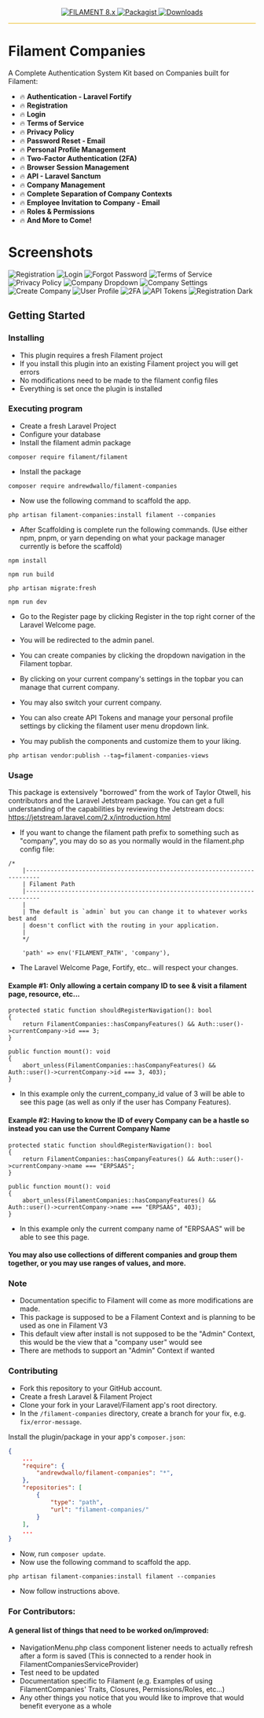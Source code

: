 <p align="center">
    <a href="https://filamentadmin.com/docs/2.x/admin/installation">
        <img alt="FILAMENT 8.x" src="https://img.shields.io/badge/FILAMENT-2.x-EBB304?style=for-the-badge">
    </a>
    <a href="https://packagist.org/packages/andrewdwallo/filament-companies">
        <img alt="Packagist" src="https://img.shields.io/packagist/v/andrewdwallo/filament-companies.svg?style=for-the-badge&logo=packagist">
    </a>
    <a href="https://packagist.org/packages/andrewdwallo/filament-companies">
        <img alt="Downloads" src="https://img.shields.io/packagist/dt/andrewdwallo/filament-companies?color=red&style=for-the-badge" >
    </a>
</p>

<hr style="background-color: #ebb304">

# Filament Companies

A Complete Authentication System Kit based on Companies built for Filament:
- :fire: **Authentication - Laravel Fortify** 
- :fire: **Registration** 
- :fire: **Login** 
- :fire: **Terms of Service**
- :fire: **Privacy Policy**
- :fire: **Password Reset - Email**
- :fire: **Personal Profile Management**
- :fire: **Two-Factor Authentication (2FA)**
- :fire: **Browser Session Management**
- :fire: **API - Laravel Sanctum**
- :fire: **Company Management**
- :fire: **Complete Separation of Company Contexts**
- :fire: **Employee Invitation to Company - Email**
- :fire: **Roles & Permissions**
- :fire: **And More to Come!**

# Screenshots
![Registration](https://user-images.githubusercontent.com/104294090/210308649-6b5ad244-4d8a-4359-adbe-dbcbd131ab19.png)
![Login](https://user-images.githubusercontent.com/104294090/210308646-411bbbd1-cc8a-434b-8545-567e784c107b.png)
![Forgot Password](https://user-images.githubusercontent.com/104294090/210308645-ad800d02-7259-4a24-aee4-978b36614428.png)
![Terms of Service](https://user-images.githubusercontent.com/104294090/210308650-fe2e39a8-b77d-4e02-b106-5b8f855a7a5f.png)
![Privacy Policy](https://user-images.githubusercontent.com/104294090/210308648-9d3b3876-c59b-47be-9fd3-666f8496d279.png)
![Company Dropdown](https://user-images.githubusercontent.com/104294090/211498279-ab142a63-3915-4fc7-971d-70cc7b2e3237.png)
![Company Settings](https://user-images.githubusercontent.com/104294090/211498297-10b17ede-e0b1-4fa5-a471-10c8af8b3e7a.png)
![Create Company](https://user-images.githubusercontent.com/104294090/211498285-a663b1ea-cb7a-4316-bc0d-cfca7ba07616.png)
![User Profile](https://user-images.githubusercontent.com/104294090/211498287-a0c36890-88a7-4ee2-9ee9-cd2580bb82fb.png)
![2FA](https://user-images.githubusercontent.com/104294090/211498291-1085449c-f3e6-4896-bf0a-ed9f39a8e0b0.png)
![API Tokens](https://user-images.githubusercontent.com/104294090/211498294-88cdd753-f690-41c4-a48a-3fed9ae58dd3.png)
![Registration Dark](https://user-images.githubusercontent.com/104294090/210339884-62da2a4c-97cd-4711-b2f3-5e04a72c4a68.png)



## Getting Started

### Installing

* This plugin requires a fresh Filament project
* If you install this plugin into an existing Filament project you will get errors
* No modifications need to be made to the filament config files
* Everything is set once the plugin is installed

### Executing program

* Create a fresh Laravel Project
* Configure your database
* Install the filament admin package

```
composer require filament/filament
```

* Install the package
```
composer require andrewdwallo/filament-companies
```

* Now use the following command to scaffold the app.
```
php artisan filament-companies:install filament --companies
```

* After Scaffolding is complete run the following commands. (Use either npm, pnpm, or yarn depending on what your package manager currently is before the scaffold)
```
npm install
```
```
npm run build
```
```
php artisan migrate:fresh
```
```
npm run dev
```

* Go to the Register page by clicking Register in the top right corner of the Laravel Welcome page.
* You will be redirected to the admin panel.
* You can create companies by clicking the dropdown navigation in the Filament topbar.
* By clicking on your current company's settings in the topbar you can manage that current company.
* You may also switch your current company.
* You can also create API Tokens and manage your personal profile settings by clicking the filament user menu dropdown link.

* You may publish the components and customize them to your liking.
```
php artisan vendor:publish --tag=filament-companies-views
```

### Usage
This package is extensively "borrowed" from the work of Taylor Otwell, his contributors and the Laravel Jetstream package. You can get a full understanding of the capabilities by reviewing the Jetstream docs:
https://jetstream.laravel.com/2.x/introduction.html

* If you want to change the filament path prefix to something such as "company", you may do so as you normally would in the filament.php config file:
```
/*
    |--------------------------------------------------------------------------
    | Filament Path
    |--------------------------------------------------------------------------
    |
    | The default is `admin` but you can change it to whatever works best and
    | doesn't conflict with the routing in your application.
    |
    */

    'path' => env('FILAMENT_PATH', 'company'),
```
- The Laravel Welcome Page, Fortify, etc.. will respect your changes.


#### Example #1: Only allowing a certain company ID to see & visit a filament page, resource, etc...

```
protected static function shouldRegisterNavigation(): bool
{
    return FilamentCompanies::hasCompanyFeatures() && Auth::user()->currentCompany->id === 3;
}

public function mount(): void
{
    abort_unless(FilamentCompanies::hasCompanyFeatures() && Auth::user()->currentCompany->id === 3, 403);
}
```
- In this example only the current_company_id value of 3 will be able to see this page (as well as only if the user has Company Features).


#### Example #2: Having to know the ID of every Company can be a hastle so instead you can use the Current Company Name

```
protected static function shouldRegisterNavigation(): bool
{
    return FilamentCompanies::hasCompanyFeatures() && Auth::user()->currentCompany->name === "ERPSAAS";
}

public function mount(): void
{
    abort_unless(FilamentCompanies::hasCompanyFeatures() && Auth::user()->currentCompany->name === "ERPSAAS", 403);
}
```
- In this example only the current company name of "ERPSAAS" will be able to see this page.

#### You may also use collections of different companies and group them together, or you may use ranges of values, and more. 

### Note
* Documentation specific to Filament will come as more modifications are made.
* This package is supposed to be a Filament Context and is planning to be used as one in Filament V3
* This default view after install is not supposed to be the "Admin" Context, this would be the view that a "company user" would see
* There are methods to support an "Admin" Context if wanted

### Contributing
* Fork this repository to your GitHub account.
* Create a fresh Laravel & Filament Project
* Clone your fork in your Laravel/Filament app's root directory.
* In the `/filament-companies` directory, create a branch for your fix, e.g. `fix/error-message`.

Install the plugin/package in your app's `composer.json`:

```json
{
    ...
    "require": {
        "andrewdwallo/filament-companies": "*",
    },
    "repositories": [
        {
            "type": "path",
            "url": "filament-companies/"
        }
    ],
    ...
}
```

* Now, run `composer update`.
* Now use the following command to scaffold the app.
```
php artisan filament-companies:install filament --companies
```
* Now follow instructions above.

### For Contributors:

#### A general list of things that need to be worked on/improved:

* NavigationMenu.php class component listener needs to actually refresh after a form is saved (This is connected to a render hook in FilamentCompaniesServiceProvider)
* Test need to be updated
* Documentation specific to Filament (e.g. Examples of using FilamentCompanies' Traits, Closures, Permissions/Roles, etc...)
* Any other things you notice that you would like to improve that would benefit everyone as a whole

